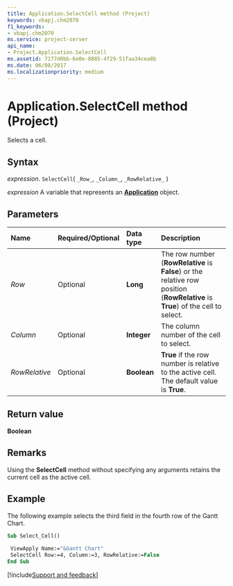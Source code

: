 ```yaml
---
title: Application.SelectCell method (Project)
keywords: vbapj.chm2070
f1_keywords:
- vbapj.chm2070
ms.service: project-server
api_name:
- Project.Application.SelectCell
ms.assetid: 7177d0bb-6e0e-8885-4f29-51faa34cea8b
ms.date: 06/08/2017
ms.localizationpriority: medium
---
```



# Application.SelectCell method (Project)

Selects a cell.


## Syntax

_expression_. `SelectCell`( `_Row_`, `_Column_`, `_RowRelative_` )

_expression_ A variable that represents an **[Application](Project.Application.md)** object.


## Parameters



|Name|Required/Optional|Data type|Description|
|:-----|:-----|:-----|:-----|
| _Row_|Optional|**Long**|The row number (**RowRelative** is **False**) or the relative row position (**RowRelative** is **True**) of the cell to select.|
| _Column_|Optional|**Integer**|The column number of the cell to select.|
| _RowRelative_|Optional|**Boolean**|**True** if the row number is relative to the active cell. The default value is **True**.|

## Return value

 **Boolean**


## Remarks

Using the **SelectCell** method without specifying any arguments retains the current cell as the active cell.


## Example

The following example selects the third field in the fourth row of the Gantt Chart.


```vb
Sub Select_Cell() 
 
 ViewApply Name:="&Gantt Chart" 
 SelectCell Row:=4, Column:=3, RowRelative:=False 
End Sub
```

[!include[Support and feedback](~/includes/feedback-boilerplate.md)]